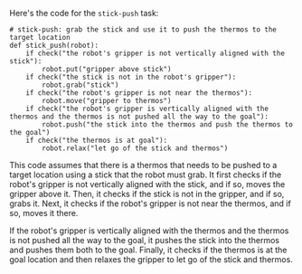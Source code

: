 Here's the code for the `stick-push` task:

```
# stick-push: grab the stick and use it to push the thermos to the target location
def stick_push(robot):
    if check("the robot's gripper is not vertically aligned with the stick"):
        robot.put("gripper above stick")
    if check("the stick is not in the robot's gripper"):
        robot.grab("stick")
    if check("the robot's gripper is not near the thermos"):
        robot.move("gripper to thermos")
    if check("the robot's gripper is vertically aligned with the thermos and the thermos is not pushed all the way to the goal"):
        robot.push("the stick into the thermos and push the thermos to the goal")
    if check("the thermos is at goal"):
        robot.relax("let go of the stick and thermos")
``` 

This code assumes that there is a thermos that needs to be pushed to a target location using a stick that the robot must grab. It first checks if the robot's gripper is not vertically aligned with the stick, and if so, moves the gripper above it. Then, it checks if the stick is not in the gripper, and if so, grabs it. Next, it checks if the robot's gripper is not near the thermos, and if so, moves it there.

If the robot's gripper is vertically aligned with the thermos and the thermos is not pushed all the way to the goal, it pushes the stick into the thermos and pushes them both to the goal. Finally, it checks if the thermos is at the goal location and then relaxes the gripper to let go of the stick and thermos.